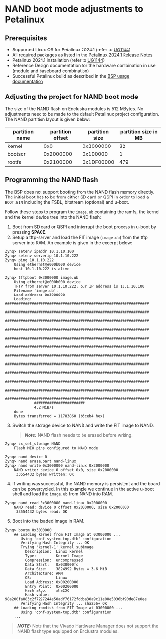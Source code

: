 # NAND boot mode adjustments to Petalinux

## Prerequisites

- Supported Linux OS for Petalinux 2024.1 (refer to  [UG1144])
- All required packages as listed in the [Petalinux 2024.1 Release Notes](https://adaptivesupport.amd.com/s/article/000036178?language=en_US)
- Petalinux 2024.1 installation (refer to  [UG1144])
- Reference Design documentation for the hardware combination in use (module and baseboard combination)
- Successful Petalinux build as described in the [BSP usage documentation](BSP.md)

## Adjusting the project for NAND boot mode
The size of the NAND flash on Enclustra modules is 512 MBytes. No adjustments need to be made to the default Petalinux project configuration. The NAND partition layout is given below:

| partition name | partition offset | partition size  | partition size in MB |
|----------------|------------------|-----------------|----------------------|
| kernel         | 0x0              | 0x2000000       | 32                   |
| bootscr        | 0x2000000        | 0x100000        | 1                    |
| rootfs         | 0x2100000        | 0x1DF00000      | 479                  |

## Programming the NAND flash
The BSP does not support booting from the NAND flash memory directly. The initial boot has to be from either SD card or QSPI in order to load a `BOOT.BIN` including the FSBL, bitstream (optional) and u-boot.

Follow these steps to program the `image.ub` containing the ramfs, the kernel and the kernel device tree into the NAND flash:
1. Boot from SD card or QSPI and interrupt the boot process in u-boot by pressing **SPACE**.
2. Setup a tftp-server and load the FIT image (`image.ub`) from the tftp server into RAM. An example is given in the excerpt below:

```shell
Zynq> setenv ipaddr 10.1.10.100
Zynq> setenv serverip 10.1.10.222
Zynq> ping 10.1.10.222
    Using ethernet@e000b000 device
    host 10.1.10.222 is alive

Zynq> tftpboot 0x3000000 image.ub
    Using ethernet@e000b000 device
    TFTP from server 10.1.10.222; our IP address is 10.1.10.100
    Filename 'image.ub'.
    Load address: 0x3000000
    Loading: #################################################################
             #################################################################
             #################################################################
             #################################################################
             #################################################################
             #################################################################
             #################################################################
             #################################################################
             #################################################################
             #################################################################
             #################################################################
             #################################################################
             #######################
             4.2 MiB/s
    done
    Bytes transferred = 11783860 (b3ceb4 hex)
```

3. Switch the storage device to NAND and write the FIT image to NAND.

    > **_Note:_**  NAND flash needs to be erased before writing.

```shell
Zynq> zx_set_storage NAND
    Flash MIO pins configured to NAND mode

Zynq> nand device 0
Zynq> nand erase.part nand-linux
Zynq> nand write 0x3000000 nand-linux 0x2000000
    NAND write: device 0 offset 0x0, size 0x2000000
     33554432 bytes written: OK

```

4. If writing was successful, the NAND memory is persistent and the board can be powercycled. In this example we continue in the active u-boot shell and load the `image.ub` from NAND into RAM.

```shell
Zynq> nand read 0x3000000 nand-linux 0x2000000
    NAND read: device 0 offset 0x2000000, size 0x2000000
     33554432 bytes read: OK
```

5. Boot into the loaded image in RAM.  

```shell
Zynq> bootm 0x3000000
    ## Loading kernel from FIT Image at 03000000 ...
       Using 'conf-system-top.dtb' configuration
       Verifying Hash Integrity ... OK
       Trying 'kernel-1' kernel subimage
         Description:  Linux kernel
         Type:         Kernel Image
         Compression:  uncompressed
         Data Start:   0x030000fc
         Data Size:    3824992 Bytes = 3.6 MiB
         Architecture: ARM
         OS:           Linux
         Load Address: 0x00200000
         Entry Point:  0x00200000
         Hash algo:    sha256
         Hash value:   98a200fa083c2f7227244e50adf76172fddba30a9c11e00e5036bf90de87e0ee
       Verifying Hash Integrity ... sha256+ OK
    ## Loading ramdisk from FIT Image at 03000000 ...
       Using 'conf-system-top.dtb' configuration
    ...

```

> **_NOTE:_** Note that the Vivado Hardware Manager does not support the NAND flash type equipped on Enclustra modules.

[UG1144]: https://docs.amd.com/viewer/book-attachment/MVyApcmU3R9Mm97zSMBTWg/A1uhF~YnkvK0u6G775Tu_Q
